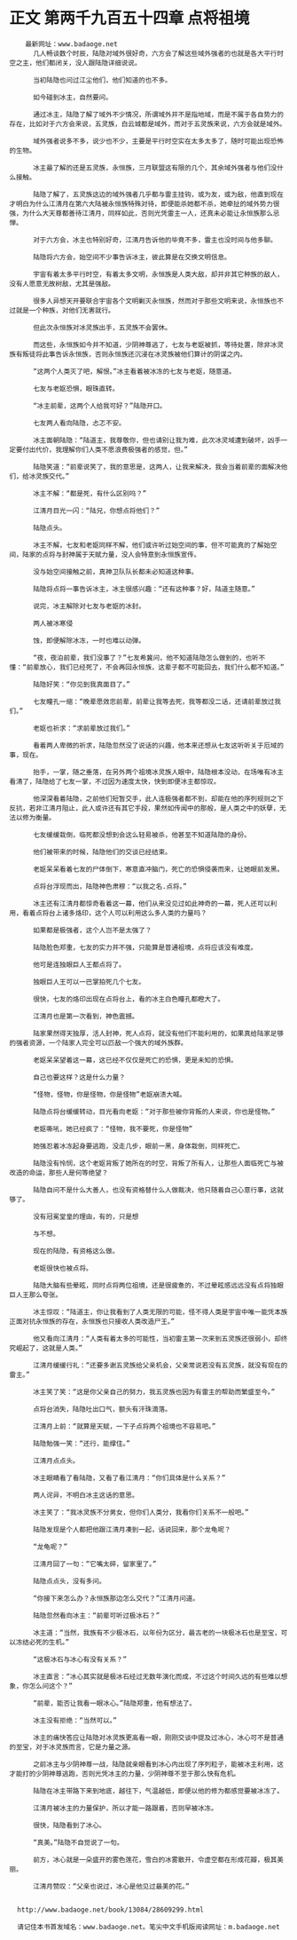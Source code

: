 # 正文 第两千九百五十四章 点将祖境
        最新网址：www.badaoge.net
          几人畅谈数个时辰，陆隐对域外很好奇，六方会了解这些域外强者的也就是各大平行时空之主，他们都闭关，没人跟陆隐详细说说。
      
          当初陆隐也问过江尘他们，他们知道的也不多。
      
          如今碰到冰主，自然要问。
      
          通过冰主，陆隐了解了域外不少情况，所谓域外并不是指地域，而是不属于各自势力的存在，比如对于六方会来说，五灵族，白云城都是域外，而对于五灵族来说，六方会就是域外。
      
          域外强者说多不多，说少也不少，主要是平行时空实在太多太多了，随时可能出现恐怖的生物。
      
          冰主最了解的还是五灵族，永恒族，三月联盟这有限的几个，其余域外强者与他们没什么接触。
      
          陆隐了解了，五灵族这边的域外强者几乎都与雷主挂钩，或为友，或为敌，他直到现在才明白为什么江清月在第六大陆被永恒族特殊对待，即便能杀她都不杀，她牵扯的域外势力很强，为什么大天尊都善待江清月，同样如此，否则光凭雷主一人，还真未必能让永恒族那么忌惮。
      
          对于六方会，冰主也特别好奇，江清月告诉他的毕竟不多，雷主也没时间与他多聊。
      
          陆隐将六方会，始空间不少事告诉冰主，彼此算是在交换文明信息。
      
          宇宙有着太多平行时空，有着太多文明，永恒族是人类大敌，却并非其它种族的敌人，没有人愿意无故树敌，尤其是强敌。
      
          很多人异想天开要联合宇宙各个文明剿灭永恒族，然而对于那些文明来说，永恒族也不过就是一个种族，对他们无害就行。
      
          但此次永恒族对冰灵族出手，五灵族不会罢休。
      
          而这些，永恒族如今并不知道，少阴神尊逃了，七友与老妪被抓，等待处置，除非冰灵族有叛徒将此事告诉永恒族，否则永恒族还沉浸在冰灵族被他们算计的阴谋之内。
      
          “这两个人类灭了吧，解恨。”冰主看着被冰冻的七友与老妪，随意道。
      
          七友与老妪恐惧，眼珠直转。
      
          “冰主前辈，这两个人给我可好？”陆隐开口。
      
          七友两人看向陆隐，忐忑不安。
      
          冰主面朝陆隐：“陆道主，我尊敬你，但也请别让我为难，此次冰灵域遭到破坏，凶手一定要付出代价，我理解你们人类不愿浪费极强者的感觉，但。”
      
          陆隐笑道：“前辈说笑了，我的意思是，这两人，让我来解决，我会当着前辈的面解决他们，给冰灵族交代。”
      
          冰主不解：“都是死，有什么区别吗？”
      
          江清月目光一闪：“陆兄，你想点将他们？”
      
          陆隐点头。
      
          冰主不解，七友和老妪同样不解，他们或许听过始空间的事，但不可能真的了解始空间，陆家的点将与封神属于天赋力量，没人会特意到永恒族宣传。
      
          没与始空间接触之前，真神卫队队长都未必知道这种事。
      
          陆隐将点将一事告诉冰主，冰主很感兴趣：“还有这种事？好，陆道主随意。”
      
          说完，冰主解除对七友与老妪的冰封。
      
          两人被冰寒侵
      
          蚀，即便解除冰冻，一时也难以动弹。
      
          “夜，夜泊前辈，我们没事了？”七友希冀问，他不知道陆隐怎么做到的，也听不懂：“前辈放心，我们已经死了，不会再回永恒族，这辈子都不可能回去，我们什么都不知道。”
      
          陆隐好笑：“你见到我真面目了。”
      
          七友瞳孔一缩：“晚辈愿效忠前辈，前辈让我等去死，我等都没二话，还请前辈放过我们。”
      
          老妪也祈求：“求前辈放过我们。”
      
          看着两人卑微的祈求，陆隐忽然没了说话的兴趣，他本来还想从七友这听听关于厄域的事，现在。
      
          抬手，一掌，随之垂落，在另外两个祖境冰灵族人眼中，陆隐根本没动，在场唯有冰主看清了，陆隐给了七友一掌，不过因为速度太快，快到即便冰主都惊叹。
      
          他深深看着陆隐，之前他们短暂交手，此人连极强者都不到，却能在他的序列规则之下反抗，若非江清月阻止，此人或许还有其它手段，果然如传闻中的那般，是人类之中的妖孽，无法以修为衡量。
      
          七友缓缓栽倒，临死都没想到会这么轻易被杀，他甚至不知道陆隐的身份。
      
          他们被带来的时候，陆隐他们的交谈已经结束。
      
          老妪呆呆看着七友的尸体倒下，寒意直冲脑门，死亡的恐惧侵袭而来，让她眼前发黑。
      
          点将台浮现而出，陆隐神色肃穆：“以我之名.点将。”
      
          冰主还有江清月都惊奇看着这一幕，他们从来没见过如此神奇的一幕，死人还可以利用，看着点将台上诸多烙印，这个人可以利用这么多人类的力量吗？
      
          如果都是极强者，这个人岂不是太强了？
      
          陆隐脸色郑重，七友的实力并不强，只能算是普通祖境，点将应该没有难度。
      
          他可是连独眼巨人王都点将了。
      
          独眼巨人王可以一巴掌拍死几个七友。
      
          很快，七友的烙印出现在点将台上，看的冰主白色瞳孔都瞪大了。
      
          江清月也是第一次看到，神色震撼。
      
          陆家果然得天独厚，活人封神，死人点将，就没有他们不能利用的，如果真给陆家足够的强者资源，一个陆家人完全可以匹敌一个强大的域外族群。
      
          老妪呆呆望着这一幕，这已经不仅仅是死亡的恐惧，更是未知的恐惧。
      
          自己也要这样？这是什么力量？
      
          “怪物，怪物，你是怪物，你是怪物”老妪崩溃大喊。
      
          陆隐点将台缓缓转动，目光看向老妪：“对于那些被你背叛的人来说，你也是怪物。”
      
          老妪嘶吼，她已经疯了：“怪物，我不要死，你是怪物”
      
          她强忍着冰冻起身要逃跑，没走几步，眼前一黑，身体栽倒，同样死亡。
      
          陆隐没有怜悯，这个老妪背叛了她所在的时空，背叛了所有人，让那些人面临死亡与被改造的命运，那些人是何等绝望？
      
          陆隐自问不是什么大善人，也没有资格替什么人做裁决，他只随着自己心意行事，这就够了。
      
          没有冠冕堂皇的理由，有的，只是想
      
          与不想。
      
          现在的陆隐，有资格这么做。
      
          老妪很快也被点将。
      
          陆隐大脑有些晕眩，同时点将两位祖境，还是很疲惫的，不过晕眩感远远没有点将独眼巨人王那么夸张。
      
          冰主惊叹：“陆道主，你让我看到了人类无限的可能，怪不得人类是宇宙中唯一能凭本族正面对抗永恒族的存在，永恒族也只接收人类改造尸王。”
      
          他又看向江清月：“人类有着太多的可能性，当初雷主第一次来到五灵族还很弱小，却终究崛起了，这就是人类。”
      
          江清月缓缓行礼：“还要多谢五灵族给父亲机会，父亲常说若没有五灵族，就没有现在的雷主。”
      
          冰主笑了笑：“这是你父亲自己的努力，我五灵族也因为有雷主的帮助而繁盛至今。”
      
          点将台消失，陆隐吐出口气，额头有汗珠滴落。
      
          江清月上前：“就算是天赋，一下子点将两个祖境也不容易吧。”
      
          陆隐勉强一笑：“还行，能撑住。”
      
          江清月点点头。
      
          冰主眼睛看了看陆隐，又看了看江清月：“你们具体是什么关系？”
      
          两人诧异，不明白冰主这话的意思。
      
          冰主笑了：“我冰灵族不分男女，但你们人类分，我看你们关系不一般吧。”
      
          陆隐发现是个人都把他跟江清月凑到一起，话说回来，那个龙龟呢？
      
          “龙龟呢？”
      
          江清月回了一句：“它嘴太碎，留家里了。”
      
          陆隐点点头，没有多问。
      
          “你接下来怎么办？永恒族那边怎么交代？”江清月问道。
      
          陆隐忽然看向冰主：“前辈可听过极冰石？”
      
          冰主道：“当然，我族有不少极冰石，以年份为区分，最古老的一块极冰石也是至宝，可以冻结必死的生机。”
      
          “这极冰石与冰心有没有关系？”
      
          冰主直言：“冰心其实就是极冰石经过无数年演化而成，不过这个时间久远的有些难以想象，你怎么问这个？”
      
          “前辈，能否让我看一眼冰心。”陆隐郑重，他有想法了。
      
          冰主没有拒绝：“当然可以。”
      
          冰主的痛快答应让陆隐对冰灵族更高看一眼，刚刚交谈中提及过冰心，冰心可不是普通的至宝，对于冰灵族而言，它是力量之源。
      
          之前冰主与少阴神尊一战，陆隐就亲眼看到冰心内出现了序列粒子，能被冰主利用，这才能打的少阴神尊逃跑，否则光凭冰主的力量，少阴神尊不至于那么快有危机。
      
          陆隐在冰主带路下来到地底，越往下，气温越低，即便以他的修为都感觉要被冰冻了。
      
          江清月被冰主的力量保护，所以才能一路跟着，否则早被冰冻。
      
          很快，陆隐看到了冰心。
      
          “真美。”陆隐不自觉说了一句。
      
          前方，冰心就是一朵盛开的雾色莲花，雪白的冰雾散开，令虚空都在形成花瓣，极其美丽。
      
          江清月赞叹：“父亲也说过，冰心是他见过最美的花。”
      
      
      http://www.badaoge.net/book/13084/28609299.html
      
      请记住本书首发域名：www.badaoge.net。笔尖中文手机版阅读网址：m.badaoge.net